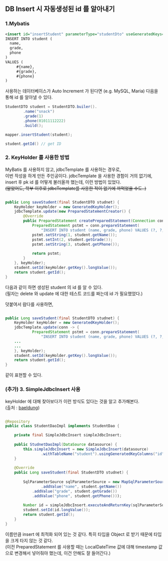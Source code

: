 ## DB Insert 시 자동생성된 id 를 알아내기

### 1.Mybatis

```xml
<insert id="insertStudent" parameterType="studentDto" useGeneratedKeys="true" keyProperty="id">
INSERT INTO student (
  name,
  grade, 
  phone
)
VALUES (
	 #{name}, 
	 #{grade}, 
	 #{phone}
)
```
  
사용하는 데이터베이스가 Auto Increment 가 된다면 (e.g. MySQL, Maria) 다음을 통해 id 를 알아낼 수 있다.
  
```java
StudentDTO student = StudentDTO.builer().
        .name("snack")
        .grade(1)
        .phone(01011112222)
        .build();

mapper.insertStudent(student);

student.getId() // get ID
```

### 2. KeyHolder 를 사용한 방법

MyBatis 를 사용하지 않고, jdbcTemplate 를 사용하는 경우로,  
이번 작성을 하게 만든 주인공이다. jdbcTemplate 을 사용한 경험이 거의 없기에, insert 후 pk id 를 어떻게 불러올까 했는데, 이런 방법이 있었다.  
~~(알았어도, 학부 이후로 jdbcTemplate를 사용한 적이 없기에 까먹었을 수도..)~~

```java

public Long saveStudent(final StudentDTO studnet) {
	KeyHolder keyHolder = new GeneratedKeyHolder();
	jdbcTemplate.update(new PreparedStatementCreator() {
	    @Override
        public PreparedStatement createPreparedStatement(Connection conn) throws SQLException {
			PreparedStatement pstmt = conn.prepareStatement(
				"INSERT INTO student (name, grade, phone) VALUES (?, ?, ?)", new String[] {"id"});
			pstmt.setString(1, student.getName());
			pstmt.setInt(2, student.getGrade());
			pstmt.setString(3, student.getPhone());
			
			return pstmt;
		}
	}, keyHolder);
	student.setId(keyHolder.getKey().longValue());
	return student.getId();
}
```

다음과 같이 하면 생성된 student 의 id 를 알 수 있다.  
(필자는 delete 와 update 에 대한 테스트 코드를 짜는데 id 가 필요했었다.)

덧붙여서 람다를 사용하면,

```java

public Long saveStudent(final StudentDTO studnet) {
	KeyHolder keyHolder = new GeneratedKeyHolder();
	jdbcTemplate.update(conn -> {
			PreparedStatement pstmt = conn.prepareStatement(
				"INSERT INTO student (name, grade, phone) VALUES (?, ?, ?)", new String[] {"id"});
	...
	...
	}, keyHolder);
	student.setId(keyHolder.getKey().longValue());
	return student.getId();
}
```

같이 표현할 수 있다.

### (추가) 3. SimpleJdbcInsert 사용

keyHolder 에 대해 찾아보다가 이런 방식도 있다는 것을 알고 추가해본다.  
(출처 : [baeldung](https://www.baeldung.com/spring-jdbc-autogenerated-keys))

```java

@Repository
public class StudentDaoImpl implements StudentDao {

    private final SimpleJdbcInsert simpleJdbcInsert;
	
	public StudnetDaoImpl(DataSource datasource) {
	    this.simpleJdbcInsert = new SimpleJdbcInsert(datasource)
		        .withTableName("student").usingGeneratedKeyColumns("id");
	}
	
	@Override
	public Long saveStudent(final StudentDTO studnet) {
	
	    SqlParameterSource sqlParameterSource = new MapSqlParameterSource()
		        .addValue("name", student.getName())
			.addValue("grade", student.getGrade())
			.addValue("phone", student.getPhone()));
				
		Number id = simpleJdbcInsert.executeAndReturnKey(sqlParameterSource);
		student.setId(id.longValue());
		return student.getId();
	}
}
```

이름만큼 insert 에 최적화 되어 있는 것 같다. 특히 타입을 Object 로 받기 때문에 타입을 크게 타지 않는 것 같다.  
(이전 PreparedStatement 를 사용할 때는 LocalDateTime 값에 대해 timestamp 값으로 변경해서 넣어줘야 했는데, 이건 안해도 잘 들어간다.)
